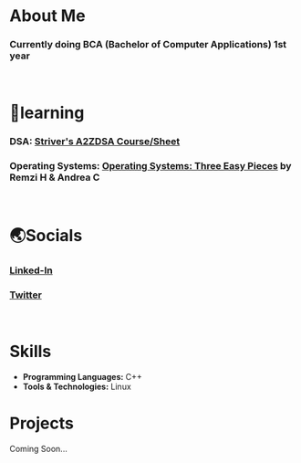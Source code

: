 # About Me
### Currently doing BCA (Bachelor of Computer Applications) 1st year
&nbsp;
# 📓learning
### DSA: [Striver's A2ZDSA Course/Sheet](https://https://takeuforward.org/strivers-a2z-dsa-course/strivers-a2z-dsa-course-sheet-2/)
### Operating Systems: [Operating Systems: Three Easy Pieces](https://pages.cs.wisc.edu/~remzi/OSTEP/) by Remzi H & Andrea C
&nbsp;
# 🌏Socials
### [Linked-In](https://www.linkedin.com/in/shreehari-acharya-38b247307/)
### [Twitter](https://twitter.com/06_Shreehari)
 &nbsp;
# Skills
- **Programming Languages:** C++
- **Tools & Technologies:** Linux 
 &nbsp;
# Projects
Coming Soon...


